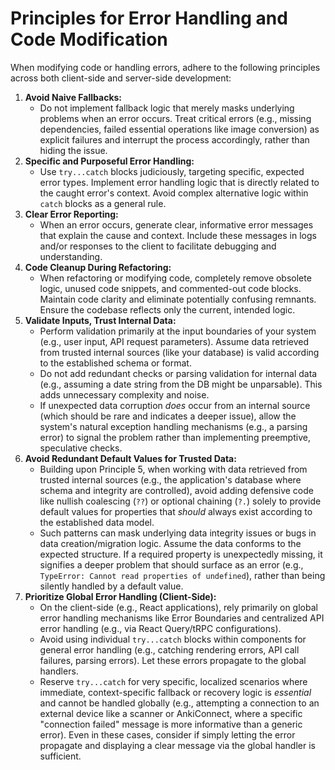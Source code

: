 # Principles for Error Handling and Code Modification

When modifying code or handling errors, adhere to the following principles across both client-side and server-side development:

1.  **Avoid Naive Fallbacks:**
    *   Do not implement fallback logic that merely masks underlying problems when an error occurs. Treat critical errors (e.g., missing dependencies, failed essential operations like image conversion) as explicit failures and interrupt the process accordingly, rather than hiding the issue.
2.  **Specific and Purposeful Error Handling:**
    *   Use `try...catch` blocks judiciously, targeting specific, expected error types. Implement error handling logic that is directly related to the caught error's context. Avoid complex alternative logic within `catch` blocks as a general rule.
3.  **Clear Error Reporting:**
    *   When an error occurs, generate clear, informative error messages that explain the cause and context. Include these messages in logs and/or responses to the client to facilitate debugging and understanding.
4.  **Code Cleanup During Refactoring:**
    *   When refactoring or modifying code, completely remove obsolete logic, unused code snippets, and commented-out code blocks. Maintain code clarity and eliminate potentially confusing remnants. Ensure the codebase reflects only the current, intended logic.
5.  **Validate Inputs, Trust Internal Data:**
    *   Perform validation primarily at the input boundaries of your system (e.g., user input, API request parameters). Assume data retrieved from trusted internal sources (like your database) is valid according to the established schema or format.
    *   Do not add redundant checks or parsing validation for internal data (e.g., assuming a date string from the DB might be unparsable). This adds unnecessary complexity and noise.
    *   If unexpected data corruption *does* occur from an internal source (which should be rare and indicates a deeper issue), allow the system's natural exception handling mechanisms (e.g., a parsing error) to signal the problem rather than implementing preemptive, speculative checks.
6.  **Avoid Redundant Default Values for Trusted Data:**
    *   Building upon Principle 5, when working with data retrieved from trusted internal sources (e.g., the application's database where schema and integrity are controlled), avoid adding defensive code like nullish coalescing (`??`) or optional chaining (`?.`) solely to provide default values for properties that *should* always exist according to the established data model.
    *   Such patterns can mask underlying data integrity issues or bugs in data creation/migration logic. Assume the data conforms to the expected structure. If a required property is unexpectedly missing, it signifies a deeper problem that should surface as an error (e.g., `TypeError: Cannot read properties of undefined`), rather than being silently handled by a default value.
7.  **Prioritize Global Error Handling (Client-Side):**
    *   On the client-side (e.g., React applications), rely primarily on global error handling mechanisms like Error Boundaries and centralized API error handling (e.g., via React Query/tRPC configurations).
    *   Avoid using individual `try...catch` blocks within components for general error handling (e.g., catching rendering errors, API call failures, parsing errors). Let these errors propagate to the global handlers.
    *   Reserve `try...catch` for very specific, localized scenarios where immediate, context-specific fallback or recovery logic is *essential* and cannot be handled globally (e.g., attempting a connection to an external device like a scanner or AnkiConnect, where a specific "connection failed" message is more informative than a generic error). Even in these cases, consider if simply letting the error propagate and displaying a clear message via the global handler is sufficient.
